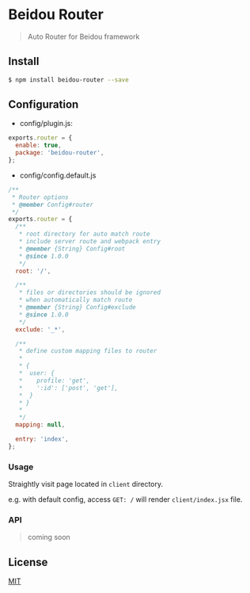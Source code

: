 # Beidou Router

> Auto Router for Beidou framework

## Install

```bash
$ npm install beidou-router --save
```

## Configuration

* config/plugin.js:

```js
exports.router = {
  enable: true,
  package: 'beidou-router',
};
```

* config/config.default.js

```js
/**
 * Router options
 * @member Config#router
 */
exports.router = {
  /**
   * root directory for auto match route
   * include server route and webpack entry
   * @member {String} Config#root
   * @since 1.0.0
   */
  root: '/',

  /**
   * files or directories should be ignored
   * when automatically match route
   * @member {String} Config#exclude
   * @since 1.0.0
   */
  exclude: '_*',

  /**
   * define custom mapping files to router
   *
   * {
   *  user: {
   *    profile: 'get',
   *    ':id': ['post', 'get'],
   *  }
   * }
   *
   */
  mapping: null,

  entry: 'index',
};
```

### Usage

Straightly visit page located in `client` directory.

e.g. with default config, access `GET: /` will render `client/index.jsx` file.

### API

> coming soon

## License

[MIT](LICENSE)
